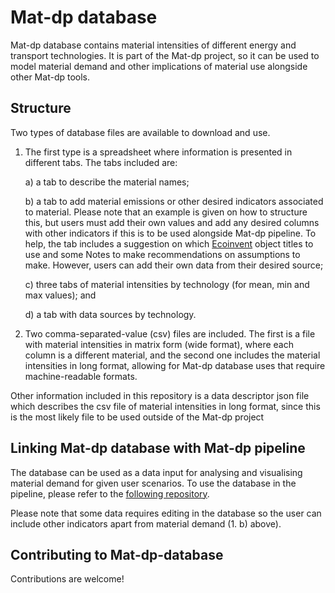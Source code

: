 # Mat-dp database
Mat-dp database contains material intensities of different energy and transport technologies. It is part of the Mat-dp project, so it can be used to model material demand and other implications of material use alongside other Mat-dp tools.

## Structure
Two types of database files are available to download and use. 
1. The first type is a spreadsheet where information is presented in different tabs. The tabs included are:

   a) a tab to describe the material names;
   
   b) a tab to add material emissions or other desired indicators associated to material. Please note that an example is given on how to structure this, but users must add their own values and add any desired columns with other indicators if this is to be used alongside Mat-dp pipeline. To help, the tab includes a suggestion on which [Ecoinvent](https://ecoinvent.org/) object titles to use and some Notes to make recommendations on assumptions to make. However, users can add their own data from their desired source;
   
   c) three tabs of material intensities by technology (for mean, min and max values); and
   
   d) a tab with data sources by technology.
   
3. Two comma-separated-value (csv) files are included. The first is a file with material intensities in matrix form (wide format), where each column is a different material, and the second one includes the material intensities in long format, allowing for Mat-dp database uses that require machine-readable formats.

Other information included in this repository is a data descriptor json file which describes the csv file of material intensities in long format, since this is the most likely file to be used outside of the Mat-dp project

## Linking Mat-dp database with Mat-dp pipeline

The database can be used as a data input for analysing and visualising material demand for given user scenarios. To use the database in the pipeline, please refer to the [following repository](https://github.com/Mat-dp/mat-dp-pipeline).

Please note that some data requires editing in the database so the user can include other indicators apart from material demand (1. b) above).

## Contributing to Mat-dp-database

Contributions are welcome! 

